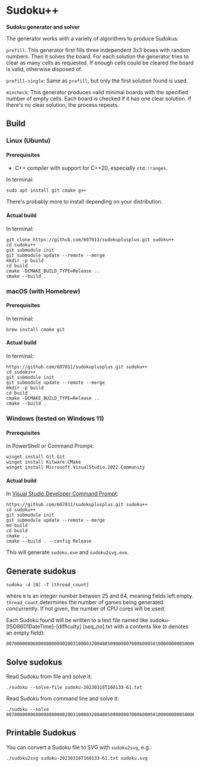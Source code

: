 # Sudoku++

**Sudoku generator and solver**

The generator works with a variety of algorithms to produce Sudokus:

`prefill`: This generator first fills three independent 3x3 boxes with random numbers. Then it solves the board. For each solution the generator tries to clear as many cells as requested. If enough cells could be cleared the board is valid, otherwise disposed of.

`prefill-single`: Same as `prefill`, but only the first solution found is used.

`mincheck`: This generator produces valid minimal boards with the specified number of empty cells. Each board is checked if it has one clear solution. If there's no clear solution, the process repeats.

## Build

### Linux (Ubuntu)

#### Prerequisites

- C++ compiler with support for C++20, especially `std::ranges`.

In terminal:

```
sudo apt install git cmake g++
```

There's probably more to install depending on your distribution.

#### Actual build

In terminal:

```
git clone https://github.com/607011/sudokuplusplus.git sudoku++
cd sudoku++
git submodule init
git submodule update --remote --merge
mkdir -p build
cd build
cmake -DCMAKE_BUILD_TYPE=Release ..
cmake --build .
```

### macOS (with Homebrew)

#### Prerequisites

In terminal:

```
brew install cmake git
```

#### Actual build

In terminal:

```
https://github.com/607011/sudokuplusplus.git sudoku++
cd sudoku++
git submodule init
git submodule update --remote --merge
mkdir -p build
cd build
cmake -DCMAKE_BUILD_TYPE=Release ..
cmake --build .
```

### Windows (tested on Windows 11)

#### Prerequisites

In PowerShell or Command Prompt:

```
winget install Git.Git
winget install Kitware.CMake
winget install Microsoft.VisualStudio.2022.Community
```

#### Actual build

In [Visual Studio Developer Command Prompt](https://learn.microsoft.com/en-us/visualstudio/ide/reference/command-prompt-powershell?view=vs-2022):

```
https://github.com/607011/sudokuplusplus.git sudoku++
cd sudoku++
git submodule init
git submodule update --remote --merge
md build
cd build
cmake ..
cmake --build . --config Release
```

This will generate `sudoku.exe` and `sudoku2svg.exe`.


## Generate sudokus

```
sudoku -d [N] -T [thread_count]
```

where `N` is an integer number between 25 and 64, meaning fields left empty. `thread_count` determines the number of games being generated concurrently. If not given, the number of CPU cores will be used.

Each Sudoku found will be written to a text file named like sudoku-[ISO8601DateTime]-[difficulty] [seq_no].txt with a contents like (`0` denotes an empty field):

```
007000000060000800000020031000032004805090000070006000501000000000500060000400070
```

## Solve sudokus

Read Sudoku from file and solve it:

```
./sudoku --solve-file sudoku-20230318T160133-61.txt
```

Read Sudoku from command line and solve it:

```
./sudoku --solve 007000000060000800000020031000032004805090000070006000501000000000500060000400070
```

## Printable Sudokus

You can convert a Sudoku file to SVG with `sudoku2svg`, e.g.:

```
./sudoku2svg sudoku-20230318T160133-61.txt sudoku.svg
```
